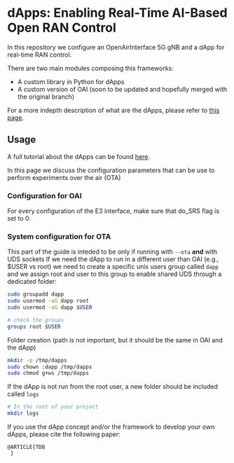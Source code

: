 # dApps: Enabling Real-Time AI-Based Open RAN Control

In this repository we configure an OpenAirInterface 5G gNB and a dApp for real-time RAN control. 

There are two main modules composing this frameworks:

- A custom library in Python for dApps
- A custom version of OAI (soon to be updated and hopefully merged with the original branch)

For a more indepth description of what are the dApps, please refer to [this page](https://openrangym.com/ran-frameworks/dapps).

## Usage

A full tutorial about the dApps can be found [here](https://openrangym.com/tutorials/dapps-oai).

In this page we discuss the configuration parameters that can be use to perform experiments over the air (OTA)

### Configuration for OAI

For every configuration of the E3 interface, make sure that do_SRS flag is set to 0.

### System configuration for OTA

This part of the guide is inteded to be only if running with `--ota` **and** with UDS sockets
If we need the dApp to run in a different user than OAI (e.g., $USER vs root) we need to create a specific unix users group called `dapp` and we assign root and user to this group to enable shared UDS through a dedicated folder:

```bash
sudo groupadd dapp
sudo usermod -aG dapp root
sudo usermod -aG dapp $USER

# check the groups
groups root $USER
```

Folder creation (path is not important, but it should be the same in OAI and the dApp)

```bash
mkdir -p /tmp/dapps
sudo chown :dapp /tmp/dapps
sudo chmod g+ws /tmp/dapps
```

If the dApp is not run from the root user, a new folder should be included called `logs`

```bash
# In the root of your project
mkdir logs
```

If you use the dApp concept and/or the framework to develop your own dApps, please cite the following paper:

```text
@ARTICLE{TDB
 }
```
